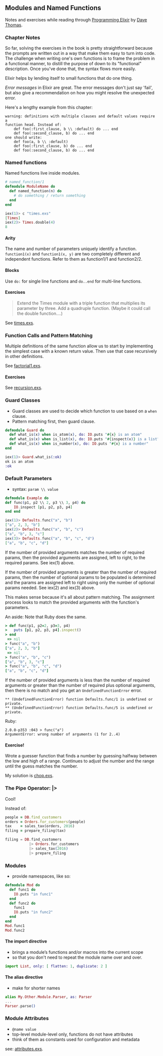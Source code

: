 ## Modules and Named Functions

Notes and exercises while reading through [Programming Elixir](https://pragprog.com/book/elixir13/programming-elixir-1-3) by [Dave Thomas](https://twitter.com/pragdave).

### Chapter Notes

So far, solving the exercises in the book is pretty straightforward because the prompts are written out in a way that make them easy to turn into code. The challenge when writing one's own functions is to frame the problem in a functional manner, to distill the purpose of down to its "functional" description. Once you've done that, the syntax flows more easily. 

Elixir helps by lending itself to small functions that do one thing.

*Error messages* in Elixir are great. The error messages don't just say 'fail', but also give a recommendation on how you might resolve the unexpected error.

Here's a lengthy example from this chapter:

```
warning: definitions with multiple clauses and default values require a
function head. Instead of:
    def foo(:first_clause, b \\ :default) do ... end
    def foo(:second_clause, b) do ... end
one should write:
    def foo(a, b \\ :default)
    def foo(:first_clause, b) do ... end
    def foo(:second_clause, b) do ... end
```

### Named functions

Named functions live inside modules.

```Elixir
# named_function/1
defmodule ModuleName do
  def named_function(n) do
    # do something / return something
  end
end
```

```Elixir
iex(1)> c "times.exs"
[Times]
iex(2)> Times.double(4)
8
```

#### Arity

The name and number of parameters uniquely identify a function. `function1(x)` and `function1(x, y)` are two completely different and independent functions. Refer to them as function1/1 and function2/2.

#### Blocks

Use `do:` for single line functions and `do..end` for multi-line functions.

#### Exercises

> Extend the Times module with a triple function that multiplies its parameter by three. Add a quadruple function. (Maybe it could call the double function....)

See [times.exs](times.exs).

### Function Calls and Pattern Matching

Multiple definitions of the same function allow us to start by implementing the simplest case with a known return value. Then use that case recursively in other definitions.

See [factorial1.exs](factorial1.exs).

#### Exercises

See [recursion.exs](recursion.exs).

### Guard Classes

* Guard classes are used to decide which function to use based on a `when` clause.
* Pattern matching first, then guard clause.

```Elixir
defmodule Guard do
  def what_is(x) when is_atom(x), do: IO.puts "#{x} is an atom"
  def what_is(x) when is_list(x), do: IO.puts "#{inspect(x)} is a list"
  def what_is(x) when is_number(x), do: IO.puts "#{x} is a number"
end
```

```Elixir
iex(1)> Guard.what_is(:ok)
ok is an atom
:ok
```

### Default Parameters

* syntax: `param \\ value`

```Elixir
defmodule Example do
def func(p1, p2 \\ 2, p3 \\ 3, p4) do
    IO.inspect [p1, p2, p3, p4]
end end
```

```Elixir
iex(1)> Defaults.func("a", "b")
["a", 2, 3, "b"]
iex(2)> Defaults.func("a", "b", "c")
["a", "b", 3, "c"]
iex(3)> Defaults.func("a", "b", "c", "d")
["a", "b", "c", "d"]
```

If the number of provided arguments matches the number of required params, then the provided arguments are assigned, left to right, to the required params. See iex(1) above.

If the number of provided arguments is greater than the number of required params, then the number of optional params to be populated is determined and the params are assigned left to right using only the number of optional params needed. See iex(2) and iex(3) above.

This makes sense because it's all about pattern matching. The assignment process looks to match the provided arguments with the function's parameters.

An aside: Note that Ruby does the same.

```Ruby
> def func(p1, p2=2, p3=3, p4)
>   puts [p1, p2, p3, p4].inspect()
> end
 => nil
> func("a", "b")
["a", 2, 3, "b"]
 => nil
> func("a", "b", "c")
["a", "b", 3, "c"]
> func("a", "b", "c", "d")
["a", "b", "c", "d"]
```

If the number of provided arguments is less than the number of required arguments or greater than the number of required plus optional arguments, then there is no match and you get an `UndefinedFunctionError` error.

```
** (UndefinedFunctionError) function Defaults.func/1 is undefined or private.
** (UndefinedFunctionError) function Defaults.func/5 is undefined or private.
```

Ruby:
```
2.0.0-p353 :043 > func("a")
ArgumentError: wrong number of arguments (1 for 2..4)
```

#### Exercise!

Wrote a guesser function that finds a number by guessing halfway between the low and high of a range. Continues to adjust the number and the range until the guess matches the number.

My solution is [chop.exs](chop.exs).

### The Pipe Operator: |>

Cool!

Instead of:

```Ruby
people = DB.find_customers
orders = Orders.for_customers(people)
tax    = sales_tax(orders, 2016)
filing = prepare_filing(tax)
```

```Elixir
filing = DB.find_customers
           |> Orders.for_customers
           |> sales_tax(2016)
           |> prepare_filing
```

### Modules

* provide namespaces, like so:

```Elixir
defmodule Mod do
  def func1 do
    IO.puts "in func1"
  end
  def func2 do
    func1
    IO.puts "in func2"
  end
end
Mod.func1
Mod.func2
```

#### The import directive

* brings a module’s functions and/or macros into the current scope
* so that you don't need to repeat the module name over and over.

```Elixir
import List, only: [ flatten: 1, duplicate: 2 ]
```

#### The alias directive

* make for shorter names

```Elixir
alias My.Other.Module.Parser, as: Parser
...
Parser.parse()
```

### Module Attributes

* `@name value`
* top-level module-level only, functions do not have attributes
* think of them as constants used for configuration and metadata

see: [attributes.exs](attributes.exs).
